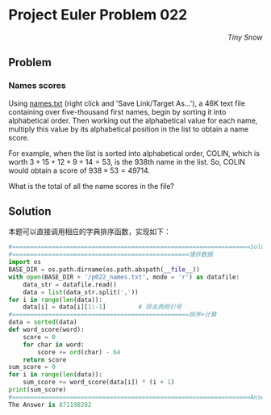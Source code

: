 # Project Euler	Problem 022

<p align="right"><i>Tiny Snow</i></p>



## Problem

### Names scores

Using [names.txt](https://projecteuler.net/project/resources/p022_names.txt) (right click and 'Save Link/Target As...'), a 46K text file containing over five-thousand first names, begin by sorting it into alphabetical order. Then working out the alphabetical value for each name, multiply this value by its alphabetical position in the list to obtain a name score.

For example, when the list is sorted into alphabetical order, COLIN, which is worth $3 + 15 + 12 + 9 + 14 = 53$, is the 938th​ name in the list. So, COLIN would obtain a score of $938 × 53 = 49714$.

What is the total of all the name scores in the file?



## Solution

本题可以直接调用相应的字典排序函数，实现如下：

```python
#==================================================================Solution
#=================================================储存数据
import os
BASE_DIR = os.path.dirname(os.path.abspath(__file__))
with open(BASE_DIR + '/p022_names.txt', mode = 'r') as datafile:
    data_str = datafile.read()
    data = list(data_str.split(','))
for i in range(len(data)):
    data[i] = data[i][1:-1]         # 除去两侧引号
#=================================================排序+计算
data = sorted(data)
def word_score(word):
    score = 0
    for char in word:
        score += ord(char) - 64
    return score
sum_score = 0
for i in range(len(data)):
    sum_score += word_score(data[i]) * (i + 1)
print(sum_score)
#==================================================================Answer
The Answer is 871198282
```

